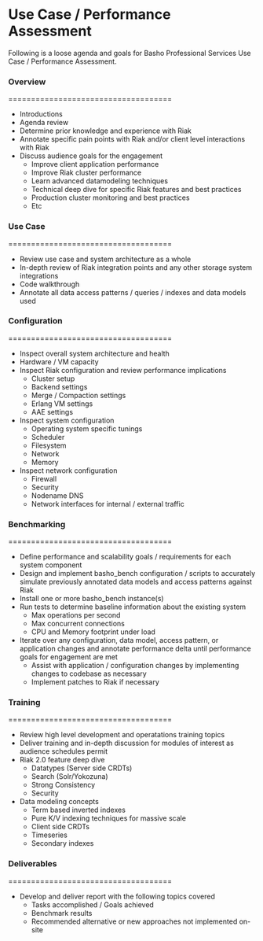 # Use Case / Performance Assessment

Following is a loose agenda and goals for Basho Professional Services Use Case / Performance Assessment.

### Overview

====================================

* Introductions
* Agenda review
* Determine prior knowledge and experience with Riak
* Annotate specific pain points with Riak and/or client level interactions with Riak
* Discuss audience goals for the engagement
  * Improve client application performance
  * Improve Riak cluster performance
  * Learn advanced datamodeling techniques
  * Technical deep dive for specific Riak features and best practices
  * Production cluster monitoring and best practices
  * Etc

### Use Case

====================================

* Review use case and system architecture as a whole
* In-depth review of Riak integration points and any other storage system integrations
* Code walkthrough
* Annotate all data access patterns / queries / indexes and data models used

### Configuration

====================================

* Inspect overall system architecture and health
* Hardware / VM capacity
* Inspect Riak configuration and review performance implications
  * Cluster setup
  * Backend settings
  * Merge / Compaction settings
  * Erlang VM settings
  * AAE settings
* Inspect system configuration
  * Operating system specific tunings
  * Scheduler
  * Filesystem
  * Network
  * Memory
* Inspect network configuration
  * Firewall
  * Security
  * Nodename DNS
  * Network interfaces for internal / external traffic

### Benchmarking

====================================

* Define performance and scalability goals / requirements for each system component
* Design and implement basho_bench configuration / scripts to accurately simulate previously annotated data models and access patterns against Riak
* Install one or more basho_bench instance(s)
* Run tests to determine baseline information about the existing system
  * Max operations per second
  * Max concurrent connections
  * CPU and Memory footprint under load
* Iterate over any configuration, data model, access pattern, or application changes and annotate performance delta until performance goals for engagement are met
  * Assist with application / configuration changes by implementing changes to codebase as necessary
  * Implement patches to Riak if necessary

### Training

====================================

* Review high level development and operatations training topics
* Deliver training and in-depth discussion for modules of interest as audience schedules permit
* Riak 2.0 feature deep dive
  * Datatypes (Server side CRDTs)
  * Search (Solr/Yokozuna)
  * Strong Consistency
  * Security
* Data modeling concepts
  * Term based inverted indexes
  * Pure K/V indexing techniques for massive scale
  * Client side CRDTs
  * Timeseries
  * Secondary indexes

### Deliverables

====================================

* Develop and deliver report with the following topics covered
  * Tasks accomplished / Goals achieved
  * Benchmark results
  * Recommended alternative or new approaches not implemented on-site